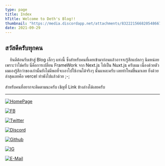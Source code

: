 ```yaml
---
type: page
title: Index
hTitle: Welcome to Deth's Blog!!
thumbnail: "https://media.discordapp.net/attachments/832221566820548667/892587613402320906/New_Project.png"
date: 2021-09-29
---
```

  ## **สวัสดีครับทุกคน** 
  &nbsp;&nbsp;&nbsp; ยินดีต้อนรับเข้าสู่ Blog เล็กๆ แห่งนี้ ซึ่งสำหรับคนที่เคยเข้ามาก่อนแล้วอาจจะรู้สึกแปลกๆ นิดหน่อย เพราะว่าใช่ครับ นี่คือการเปลี่ยน FrameWork จาก Next.js ไปเป็น Nuxt.js ครับผม เนื่องด้วยตัวผมเองรู้สึกว่าของเก่านั้นยังไม่ดีพอที่จะเอาไปใช้งานได้จริงๆ นั้นแหละครับ เลยทำใหม่ขึ้นมาเลย ยิ่งด้วยล่าสุดเลยคือ vercel ทำพังไปแล้วด้วย ;-; <br><br> สำหรับคนที่อยากจะติดตามนะครับ เชิญที่ Link ข้างล่างได้เลยครับ

---

<div>
  
  [![HomePage](https://img.shields.io/badge/-HomePage-black?style=for-the-badge)](https://detzz.in.th)

  [![FB](https://img.shields.io/badge/Facebook-Geroge%20Katsuragi%20Deterk-1978F3?style=for-the-badge)](https://fb.com/detzz.in.th)

  [![Twitter](https://img.shields.io/badge/Twitter-@JojiDetzz-skyblue?&style=for-the-badge)](https://twitter.com/JojiDetzz)

  [![Discord](https://img.shields.io/badge/discord-katsuragi%230198-6C87D4?style=for-the-badge)](https://000198.xyz/w/discord)

  [![Github](https://img.shields.io/badge/Github-%40dethMastery-black?&style=for-the-badge)](https://github.com/dethMastery)
  
  [![IG](https://img.shields.io/badge/Instragram-%40detzz.th-82008F?style=for-the-badge)](https://instagram.com/detzz.th)
  
  <a href="mailto:me@detzz.in.th">![E-Mail](https://img.shields.io/badge/e--mail-me%40detzz.in.th-coral?style=for-the-badge)</a>
</div>